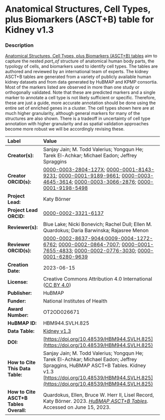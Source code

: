 # Anatomical Structures, Cell Types, plus Biomarkers (ASCT+B) table for Kidney v1.3

### Description
[Anatomical Structures, Cell Types, plus Biomarkers (ASCT+B) tables](https://hubmapconsortium.github.io/ccf/pages/ccf-anatomical-structures.html) aim to capture the nested *part_of* structure of anatomical human body parts, the typology of cells, and biomarkers used to identify cell types. The tables are authored and reviewed by an international team of experts. The kidney ASCT+B tables are generated from a variety of publicly available human kidney datasets and from data generated by HuBMAP and KPMP consortia.  Most of the markers listed are observed in more than one study or orthogonally validated.  Note that these are predicted markers and a single marker to annotate a cell type is not likely sufficient or specific. Therefore, these are just a guide, more accurate annotation should be done using the entire set of enriched genes in a cluster.  The cell types shown here are at much higher granularity, although general markers for many of the structures are also shown.  There is a tradeoff in uncertainty of cell type annotation with higher granularity and as spatial validation approaches become more robust we will be accordingly revising these.


| Label | Value |
| :------------- |:-------------|
| **Creator(s):** | Sanjay Jain; M. Todd Valerius; Yongqun He; Tarek El-Achkar; Michael Eadon; Jeffrey Spraggins |
| **Creator ORCID(s):** | [0000-0003-2804-127X](https://orcid.org/0000-0003-2804-127X); [0000-0001-8143-9231](https://orcid.org/0000-0001-8143-9231); [0000-0001-9189-9661](https://orcid.org/0000-0001-9189-9661); [0000-0003-4645-3614](https://orcid.org/0000-0003-4645-3614); [0000-0003-3066-2876](https://orcid.org/0000-0003-3066-2876); [0000-0001-9198-5498](https://orcid.org/0000-0001-9198-5498) |
| **Project Lead:** | Katy B&ouml;rner |
| **Project Lead ORCID:** | [0000-0002-3321-6137](https://orcid.org/0000-0002-3321-6137) |
| **Reviewer(s):** | Blue Lake; Nicki Bonevich; Rachel Dull; Ellen M. Quardokus; Daria Barwinska; Rajasree Menon
| **Reviewer ORCID(s):** |[0000-0002-8637-9044](https://orcid.org/0000-0002-8637-9044);[0009-0004-1272-6762](https://orcid.org/0009-0004-1272-6762); [0000-0002-0864-7007](https://orcid.org/0000-0002-0864-7007); [0000-0001-7655-4833](https://orcid.org/0000-0001-7655-4833); [0000-0002-0776-3030](https://orcid.org/0000-0002-0776-3030); [0000-0001-6280-9639](https://orcid.org/0000-0001-6280-9639) |
| **Creation Date:** | 2023-06-15|
| **License:** | Creative Commons Attribution 4.0 International ([CC BY 4.0](https://creativecommons.org/licenses/by/4.0/)) |
| **Publisher:** | HuBMAP |
| **Funder:** | National Institutes of Health |
| **Award Number:** | OT2OD026671 |
| **HuBMAP ID:** | HBM944.SVLH.825 |
| **Data Table:** | [Kidney v1.3](https://hubmapconsortium.github.io/ccf-releases/v1.4/asct-b/asct-b-vh-kidney.csv) |
| **DOI:** | [https://doi.org/10.48539/HBM944.SVLH.825](https://doi.org/10.48539/HBM944.SVLH.825) |
| **How to Cite This Data Table:** | Sanjay Jain; M. Todd Valerius; Yongqun He; Tarek El-Achkar; Michael Eadon; Jeffrey Spraggins, HuBMAP ASCT+B Tables. Kidney v1.3 [https://doi.org/10.48539/HBM944.SVLH.825](https://doi.org/10.48539/HBM944.SVLH.825) |
| **How to Cite ASCT+B Tables Overall:** | Quardokus, Ellen, Bruce W. Herr II, Lisel Record, Katy B&ouml;rner. 2023. [*HuBMAP ASCT+B Tables*](https://humanatlas.io/asctb-tables). Accessed on June 15, 2023. |
